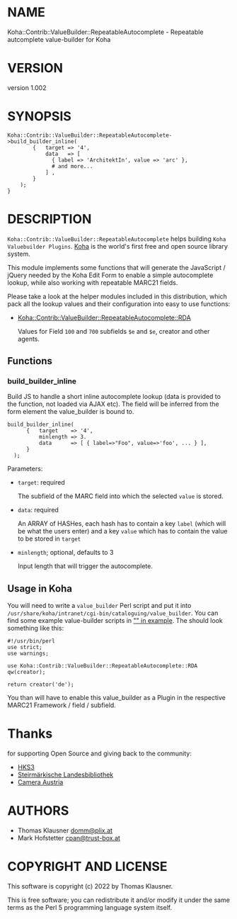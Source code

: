 # NAME

Koha::Contrib::ValueBuilder::RepeatableAutocomplete - Repeatable autcomplete value-builder for Koha

# VERSION

version 1.002

# SYNOPSIS

    Koha::Contrib::ValueBuilder::RepeatableAutocomplete->build_builder_inline(
            {   target => '4',
                data   => [
                  { label => 'ArchitektIn', value => 'arc' },
                  # and more...
                ] ,
            }
        );
    }

# DESCRIPTION

`Koha::Contrib::ValueBuilder::RepeatableAutocomplete` helps building
`Koha Valuebuilder Plugins`. [Koha](https://koha-community.org/) is
the world's first free and open source library system.

This module implements some functions that will generate the
JavaScript / jQuery needed by the Koha Edit Form to enable a simple
autocomplete lookup, while also working with repeatable MARC21 fields.

Please take a look at the helper modules included in this
distribution, which pack all the lookup values and their configuration
into easy to use functions:

- [Koha::Contrib::ValueBuilder::RepeatableAutocomplete::RDA](https://metacpan.org/pod/Koha%3A%3AContrib%3A%3AValueBuilder%3A%3ARepeatableAutocomplete%3A%3ARDA)

    Values for Field `100` and `700` subfields `$e` and `$e`, creator
    and other agents.

## Functions

### build\_builder\_inline

Build JS to handle a short inline autocomplete lookup (data is
provided to the function, not loaded via AJAX etc). The field will be
inferred from the form element the value\_builder is bound to.

    build_builder_inline(
          {   target    => '4',
              minlength => 3.
              data      => [ { label=>"Foo", value=>'foo', ... } ],
          }
      );

Parameters:

- `target`: required

    The subfield of the MARC field into which the selected `value` is stored.

- `data`: required

    An ARRAY of HASHes, each hash has to contain a key `label` (which
    will be what the users enter) and a key `value` which has to contain
    the value to be stored in `target`

- `minlength`; optional, defaults to 3

    Input length that will trigger the autocomplete.

## Usage in Koha

You will need to write a `value_builder` Perl script and put it into
`/usr/share/koha/intranet/cgi-bin/cataloguing/value_builder`. You can
find some example value-builder scripts in ["" in example](https://metacpan.org/pod/example). The should
look something like this:

    #!/usr/bin/perl
    use strict;
    use warnings;
    
    use Koha::Contrib::ValueBuilder::RepeatableAutocomplete::RDA qw(creator);
    
    return creator('de');

You than will have to enable this value\_builder as a Plugin in the
respective MARC21 Framework / field / subfield.

# Thanks

for supporting Open Source and giving back to the community:

- [HKS3](https://koha-support.eu)
- [Steirmärkische Landesbibliothek](https://www.landesbibliothek.steiermark.at/)
- [Camera Austria](https://camera-austria.at/)

# AUTHORS

- Thomas Klausner <domm@plix.at>
- Mark Hofstetter <cpan@trust-box.at>

# COPYRIGHT AND LICENSE

This software is copyright (c) 2022 by Thomas Klausner.

This is free software; you can redistribute it and/or modify it under
the same terms as the Perl 5 programming language system itself.
